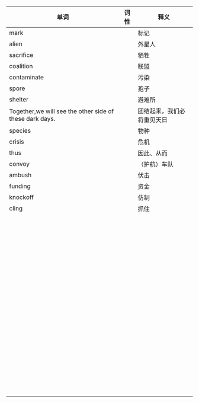 | 单词                                                    | 词性 | 释义                       |
| ------------------------------------------------------- | ---- | -------------------------- |
| mark                                                    |      | 标记                       |
| alien                                                   |      | 外星人                     |
| sacrifice                                               |      | 牺牲                       |
| coalition                                               |      | 联盟                       |
| contaminate                                             |      | 污染                       |
| spore                                                   |      | 孢子                       |
| shelter                                                 |      | 避难所                     |
| Together,we will see the other side of these dark days. |      | 团结起来，我们必将重见天日 |
| species                                                 |      | 物种                       |
| crisis                                                  |      | 危机                       |
| thus                                                    |      | 因此、从而                 |
| convoy                                                  |      | （护航）车队               |
| ambush                                                  |      | 伏击                       |
| funding                                                 |      | 资金                       |
| knockoff                                                |      | 仿制                       |
| cling                                                   |      | 抓住                       |
|                                                         |      |                            |
|                                                         |      |                            |
|                                                         |      |                            |
|                                                         |      |                            |
|                                                         |      |                            |
|                                                         |      |                            |
|                                                         |      |                            |
|                                                         |      |                            |
|                                                         |      |                            |
|                                                         |      |                            |
|                                                         |      |                            |
|                                                         |      |                            |
|                                                         |      |                            |
|                                                         |      |                            |
|                                                         |      |                            |
|                                                         |      |                            |
|                                                         |      |                            |
|                                                         |      |                            |
|                                                         |      |                            |
|                                                         |      |                            |
|                                                         |      |                            |
|                                                         |      |                            |
|                                                         |      |                            |
|                                                         |      |                            |
|                                                         |      |                            |
|                                                         |      |                            |
|                                                         |      |                            |
|                                                         |      |                            |
|                                                         |      |                            |
|                                                         |      |                            |
|                                                         |      |                            |
|                                                         |      |                            |
|                                                         |      |                            |
|                                                         |      |                            |
|                                                         |      |                            |
|                                                         |      |                            |
|                                                         |      |                            |
|                                                         |      |                            |
|                                                         |      |                            |
|                                                         |      |                            |
|                                                         |      |                            |
|                                                         |      |                            |
|                                                         |      |                            |
|                                                         |      |                            |
|                                                         |      |                            |
|                                                         |      |                            |
|                                                         |      |                            |
|                                                         |      |                            |
|                                                         |      |                            |
|                                                         |      |                            |
|                                                         |      |                            |
|                                                         |      |                            |
|                                                         |      |                            |
|                                                         |      |                            |
|                                                         |      |                            |
|                                                         |      |                            |
|                                                         |      |                            |
|                                                         |      |                            |
|                                                         |      |                            |
|                                                         |      |                            |
|                                                         |      |                            |
|                                                         |      |                            |
|                                                         |      |                            |
|                                                         |      |                            |
|                                                         |      |                            |
|                                                         |      |                            |
|                                                         |      |                            |
|                                                         |      |                            |
|                                                         |      |                            |
|                                                         |      |                            |
|                                                         |      |                            |
|                                                         |      |                            |
|                                                         |      |                            |
|                                                         |      |                            |
|                                                         |      |                            |
|                                                         |      |                            |
|                                                         |      |                            |
|                                                         |      |                            |
|                                                         |      |                            |
|                                                         |      |                            |
|                                                         |      |                            |
|                                                         |      |                            |

